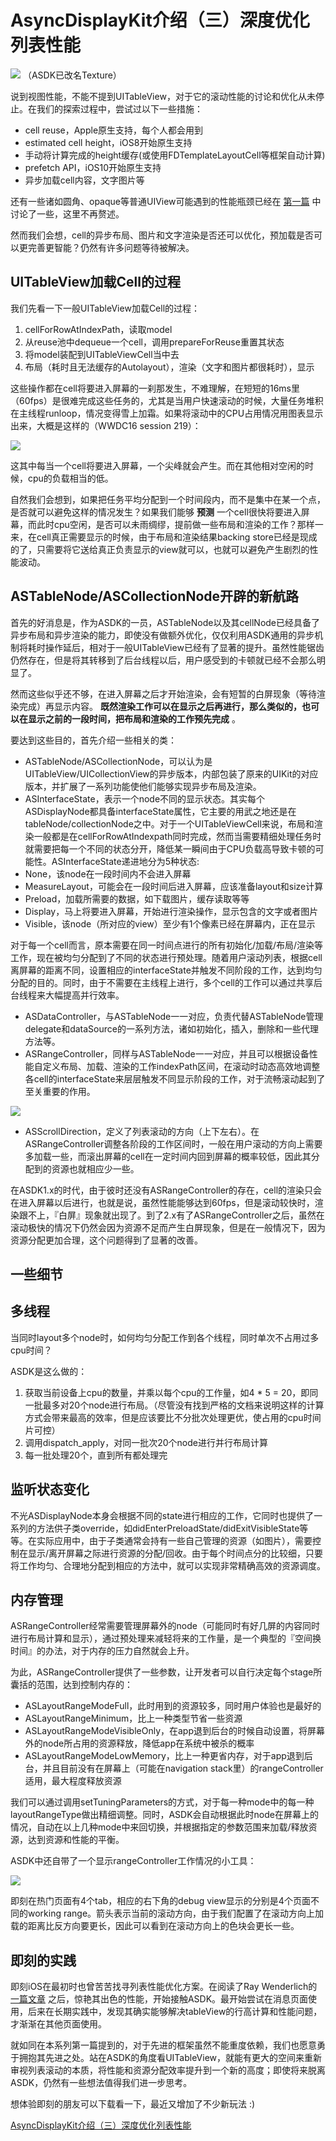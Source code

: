 # AsyncDisplayKit介绍（三）深度优化列表性能
![](3/v2-7ddfdd02a5550889026fbc56d1588f33_720w.jpg)
（ASDK已改名Texture）

说到视图性能，不能不提到UITableView，对于它的滚动性能的讨论和优化从未停止。在我们的探索过程中，尝试过以下一些措施：

* cell reuse，Apple原生支持，每个人都会用到
* estimated cell height，iOS8开始原生支持
* 手动将计算完成的height缓存(或使用FDTemplateLayoutCell等框架自动计算)
* prefetch API，iOS10开始原生支持
* 异步加载cell内容，文字图片等

还有一些诸如圆角、opaque等普通UIView可能遇到的性能瓶颈已经在 [第一篇](https://link.zhihu.com/?target=https%3A//github.com/yxztj/TechBlogs/blob/master/asdk-1.md) 中讨论了一些，这里不再赘述。

然而我们会想，cell的异步布局、图片和文字渲染是否还可以优化，预加载是否可以更完善更智能？仍然有许多问题等待被解决。

## UITableView加载Cell的过程

我们先看一下一般UITableView加载Cell的过程：

1. cellForRowAtIndexPath，读取model
2. 从reuse池中dequeue一个cell，调用prepareForReuse重置其状态
3. 将model装配到UITableViewCell当中去
4. 布局（耗时且无法缓存的Autolayout），渲染（文字和图片都很耗时），显示

这些操作都在cell将要进入屏幕的一刹那发生，不难理解，在短短的16ms里（60fps）是很难完成这些任务的，尤其是当用户快速滚动的时候，大量任务堆积在主线程runloop，情况变得雪上加霜。如果将滚动中的CPU占用情况用图表显示出来，大概是这样的（WWDC16 session 219）：

![](./imgs/v2-875671b73f28f6084f9ae6517ff0d010_1440w.jpg)

这其中每当一个cell将要进入屏幕，一个尖峰就会产生。而在其他相对空闲的时候，cpu的负载相当的低。

自然我们会想到，如果把任务平均分配到一个时间段内，而不是集中在某一个点，是否就可以避免这样的情况发生？如果我们能够 **预测** 一个cell很快将要进入屏幕，而此时cpu空闲，是否可以未雨绸缪，提前做一些布局和渲染的工作？那样一来，在cell真正需要显示的时候，由于布局和渲染结果backing store已经是现成的了，只需要将它送给真正负责显示的view就可以，也就可以避免产生剧烈的性能波动。

## ASTableNode/ASCollectionNode开辟的新航路

首先的好消息是，作为ASDK的一员，ASTableNode以及其cellNode已经具备了异步布局和异步渲染的能力，即使没有做额外优化，仅仅利用ASDK通用的异步机制将耗时操作延后，相对于一般UITableView已经有了显著的提升。虽然性能锯齿仍然存在，但是将其转移到了后台线程以后，用户感受到的卡顿就已经不会那么明显了。

然而这些似乎还不够，在进入屏幕之后才开始渲染，会有短暂的白屏现象（等待渲染完成）再显示内容。 **既然渲染工作可以在显示之后再进行，那么类似的，也可以在显示之前的一段时间，把布局和渲染的工作预先完成** 。

要达到这些目的，首先介绍一些相关的类：

* ASTableNode/ASCollectionNode，可以认为是UITableView/UICollectionView的异步版本，内部包装了原来的UIKit的对应版本，并扩展了一系列功能使他们能够实现异步布局及渲染。
* ASInterfaceState，表示一个node不同的显示状态。其实每个ASDisplayNode都具备interfaceState属性，它主要的用武之地还是在tableNode/collectionNode之中。对于一个UITableViewCell来说，布局和渲染一般都是在cellForRowAtIndexpath同时完成，然而当需要精细处理任务时就需要把每一个不同的状态分开，降低某一瞬间由于CPU负载高导致卡顿的可能性。ASInterfaceState递进地分为5种状态:
* None，该node在一段时间内不会进入屏幕
* MeasureLayout，可能会在一段时间后进入屏幕，应该准备layout和size计算
* Preload，加载所需要的数据，如下载图片，缓存读取等等
* Display，马上将要进入屏幕，开始进行渲染操作，显示包含的文字或者图片
* Visible，该node（所对应的view）至少有1个像素已经在屏幕内，正在显示

对于每一个cell而言，原本需要在同一时间点进行的所有初始化/加载/布局/渲染等工作，现在被均匀分配到了不同的状态进行预处理。随着用户滚动列表，根据cell离屏幕的距离不同，设置相应的interfaceState并触发不同阶段的工作，达到均匀分配的目的。同时，由于不需要在主线程上进行，多个cell的工作可以通过共享后台线程来大幅提高并行效率。

* ASDataController，与ASTableNode一一对应，负责代替ASTableNode管理delegate和dataSource的一系列方法，诸如初始化，插入，删除和一些代理方法等。
* ASRangeController，同样与ASTableNode一一对应，并且可以根据设备性能自定义布局、加载、渲染的工作indexPath区间，在滚动时动态高效地调整各cell的interfaceState来层层触发不同显示阶段的工作，对于流畅滚动起到了至关重要的作用。

![](./imgs/v2-689a24cb8cec86452a6bc8777f273c18_1440w.jpg)
* ASScrollDirection，定义了列表滚动的方向（上下左右）。在ASRangeController调整各阶段的工作区间时，一般在用户滚动的方向上需要多加载一些，而滚出屏幕的cell在一定时间内回到屏幕的概率较低，因此其分配到的资源也就相应少一些。

在ASDK1.x的时代，由于彼时还没有ASRangeController的存在，cell的渲染只会在进入屏幕以后进行，也就是说，虽然性能能够达到60fps，但是滚动较快时，渲染跟不上，『白屏』现象就出现了。到了2.x有了ASRangeController之后，虽然在滚动极快的情况下仍然会因为资源不足而产生白屏现象，但是在一般情况下，因为资源分配更加合理，这个问题得到了显著的改善。

## 一些细节

## 多线程

当同时layout多个node时，如何均匀分配工作到各个线程，同时单次不占用过多cpu时间？

ASDK是这么做的：

1. 获取当前设备上cpu的数量，并乘以每个cpu的工作量，如4 * 5 = 20，即同一批最多对20个node进行布局。（尽管没有找到严格的文档来说明这样的计算方式会带来最高的效率，但是应该要比不分批次处理更优，使占用的cpu时间片可控）
2. 调用dispatch_apply，对同一批次20个node进行并行布局计算
3. 每一批处理20个，直到所有都处理完

## 监听状态变化

不光ASDisplayNode本身会根据不同的state进行相应的工作，它同时也提供了一系列的方法供子类override，如didEnterPreloadState/didExitVisibleState等等。在实际应用中，由于子类通常会持有一些自己管理的资源（如图片），需要控制在显示/离开屏幕之际进行资源的分配/回收。由于每个时间点分的比较细，只要将工作均匀、合理地分配到相应的方法中，就可以实现非常精确高效的资源调度。

## 内存管理

ASRangeController经常需要管理屏幕外的node（可能同时有好几屏的内容同时进行布局计算和显示），通过预处理来减轻将来的工作量，是一个典型的『空间换时间』的办法，对于内存的压力自然就会上升。

为此，ASRangeController提供了一些参数，让开发者可以自行决定每个stage所囊括的范围，达到控制内存的：

* ASLayoutRangeModeFull，此时用到的资源较多，同时用户体验也是最好的
* ASLayoutRangeMinimum，比上一种类型节省一些资源
* ASLayoutRangeModeVisibleOnly，在app退到后台的时候自动设置，将屏幕外的node所占用的资源释放，降低app在系统中被杀的概率
* ASLayoutRangeModeLowMemory，比上一种更省内存，对于app退到后台，并且目前没有在屏幕上（可能在navigation stack里）的rangeController适用，最大程度释放资源

我们可以通过调用setTuningParameters的方式，对于每一种mode中的每一种layoutRangeType做出精细调整。同时，ASDK会自动根据此时node在屏幕上的情况，自动在以上几种mode中来回切换，并根据指定的参数范围来加载/释放资源，达到资源和性能的平衡。

ASDK中还自带了一个显示rangeController工作情况的小工具：

![](./imgs/v2-7a149af7b4e8708916f80ca7ff3a00cd_1440w.jpg)

即刻在热门页面有4个tab，相应的右下角的debug view显示的分别是4个页面不同的working range。箭头表示当前的滚动方向，由于我们配置了在滚动方向上加载的距离比反方向要更长，因此可以看到在滚动方向上的色块会更长一些。

## 即刻的实践

即刻iOS在最初时也曾苦苦找寻列表性能优化方案。在阅读了Ray Wenderlich的 [一篇文章](https://link.zhihu.com/?target=https%3A//www.raywenderlich.com/124311/asyncdisplaykit-2-0-tutorial-getting-started) 之后，惊艳其出色的性能，开始接触ASDK。最开始尝试在消息页面使用，后来在长期实践中，发现其确实能够解决tableView的行高计算和性能问题，才渐渐在其他页面使用。

就如同在本系列第一篇提到的，对于先进的框架虽然不能重度依赖，我们也愿意勇于拥抱其先进之处。站在ASDK的角度看UITableView，就能有更大的空间来重新审视列表滚动的本质，将性能和资源分配效率提升到一个新的高度；即使将来脱离ASDK，仍然有一些想法值得我们进一步思考。

想体验即刻的朋友可以下载看一下，最近又增加了不少新玩法 :)

[AsyncDisplayKit介绍（三）深度优化列表性能](https://zhuanlan.zhihu.com/p/29537687)